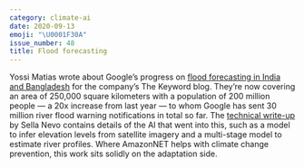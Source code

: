 ```yaml
---
category: climate-ai
date: 2020-09-13
emoji: "\U0001F30A"
issue_number: 48
title: Flood forecasting
---
```


Yossi Matias wrote about Google’s progress on [flood forecasting in India and Bangladesh](https://blog.google/technology/ai/flood-forecasts-india-bangladesh/?utm_campaign=Dynamically%20Typed&utm_medium=email&utm_source=Revue%20newsletter) for the company’s The Keyword blog.
They’re now covering an area of 250,000 square kilometers with a population of 200 million people — a 20x increase from last year — to whom Google has sent 30 million river flood warning notifications in total so far.
The [technical write-up](https://ai.googleblog.com/2020/09/the-technology-behind-our-recent.html?utm_campaign=Dynamically%20Typed&utm_medium=email&utm_source=Revue%20newsletter) by Sella Nevo contains details of the AI that went into this, such as a model to infer elevation levels from satellite imagery and a multi-stage model to estimate river profiles.
Where AmazonNET helps with climate change prevention, this work sits solidly on the adaptation side.